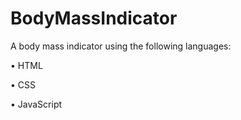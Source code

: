 # BodyMassIndicator

A body mass indicator using the following languages:

• HTML

• CSS

• JavaScript
